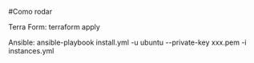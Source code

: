 #Como rodar

Terra Form: 
terraform apply

Ansible:
ansible-playbook install.yml -u ubuntu --private-key xxx.pem -i instances.yml
